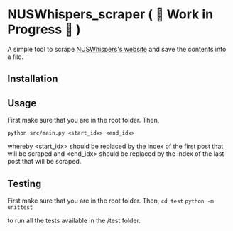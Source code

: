 # NUSWhispers_scraper ( :construction: Work in Progress :construction: )

A simple tool to scrape [NUSWhispers's website](https://www.nuswhispers.com/) and save the contents into a file.

## Installation


## Usage 
First make sure that you are in the root folder. Then, 

`python src/main.py <start_idx> <end_idx>`

whereby <start_idx> should be replaced by the index of the first post that will be scraped and <end_idx> should be replaced by the index of the last post that will be scraped.

## Testing

First make sure that you are in the root folder. Then,
`cd test`
`python -m unittest`

to run all the tests available in the /test folder.



